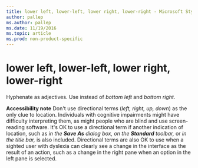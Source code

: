 ```yaml
---
title: lower left, lower-left, lower right, lower-right - Microsoft Style Guide
author: pallep
ms.author: pallep
ms.date: 11/19/2016
ms.topic: article
ms.prod: non-product-specific
---
```


# lower left, lower-left, lower right, lower-right

Hyphenate as adjectives. Use instead of *bottom left* and *bottom right*. 

**Accessibility note** Don't use directional terms (*left, right, up, down*)
as the only clue to location. Individuals with
cognitive impairments might have difficulty interpreting them, as
might people who are blind and use screen-reading
software. It's OK to use a directional term if another indication of
location, such as *in the* ***Save As*** *dialog box,* *on the* ***Standard*** *toolbar,* or *in the title bar,*
is also included. Directional terms are also OK to use when a
sighted user with dyslexia can clearly see a change in the interface as
the result of an action, such as a change in the right pane when an
option in the left pane is selected.
